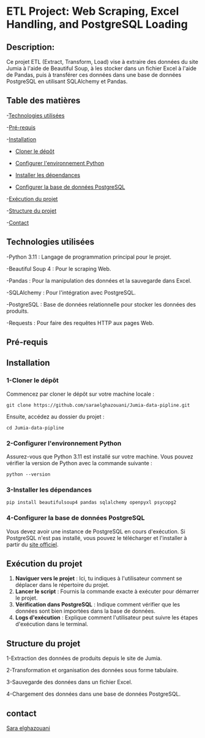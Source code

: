 # ETL Project: Web Scraping, Excel Handling, and PostgreSQL Loading


## Description:

Ce projet ETL (Extract, Transform, Load) vise à extraire des données du site Jumia à l'aide de Beautiful Soup, à les stocker dans un fichier Excel à l'aide de Pandas, puis à transférer ces données dans une base de données PostgreSQL en utilisant SQLAlchemy et Pandas.


## Table des matières

-[Technologies utilisées](#technologies-utilisées)

-[Pré-requis](#pré-requis)

-[Installation](#installation)

* [Cloner le dépôt](#1-cloner-le-dépôt)

* [Configurer l'environnement Python](#2-configurer-lenvironnement-python)

* [Installer les dépendances](#3-installer-les-dépendances)

* [Configurer la base de données PostgreSQL](#4-configurer-la-base-de-données-postgresql)

-[Exécution du projet](#exécution-du-projet)

-[Structure du projet](#structure-du-projet)

-[Contact](#contact)

## Technologies utilisées

-Python 3.11 : Langage de programmation principal pour le projet.

-Beautiful Soup 4 : Pour le scraping Web.

-Pandas : Pour la manipulation des données et la sauvegarde dans Excel.

-SQLAlchemy : Pour l'intégration avec PostgreSQL.

-PostgreSQL : Base de données relationnelle pour stocker les données des produits.

-Requests : Pour faire des requêtes HTTP aux pages Web.

## Pré-requis


## Installation 
### 1-Cloner le dépôt
Commencez par cloner le dépôt sur votre machine locale :
```
git clone https://github.com/saraelghazouani/Jumia-data-pipline.git
```
Ensuite, accédez au dossier du projet :
```
cd Jumia-data-pipline
```
### 2-Configurer l'environnement Python
Assurez-vous que Python 3.11 est installé sur votre machine. Vous pouvez vérifier la version de Python avec la commande suivante :
```
python --version
```
### 3-Installer les dépendances
```
pip install beautifulsoup4 pandas sqlalchemy openpyxl psycopg2
```
### 4-Configurer la base de données PostgreSQL
Vous devez avoir une instance de PostgreSQL en cours d'exécution. Si PostgreSQL n'est pas installé, vous pouvez le télécharger et l'installer à partir du [site officiel](https://www.postgresql.org/).

## Exécution du projet
1. **Naviguer vers le projet** : Ici, tu indiques à l'utilisateur comment se déplacer dans le répertoire du projet.
2. **Lancer le script** : Fournis la commande exacte à exécuter pour démarrer le projet.
3. **Vérification dans PostgreSQL** : Indique comment vérifier que les données sont bien importées dans la base de données.
4. **Logs d'exécution** : Explique comment l'utilisateur peut suivre les étapes d'exécution dans le terminal.

## Structure du projet
1-Extraction des données de produits depuis le site de Jumia.

2-Transformation et organisation des données sous forme tabulaire.

3-Sauvegarde des données dans un fichier Excel.

4-Chargement des données dans une base de données PostgreSQL.
## contact
[Sara elghazouani](https://www.linkedin.com/in/sara-el-ghazouani-378047268/?lipi=urn%3Ali%3Apage%3Ad_flagship3_feed%3BzhqlcgsPQZOomNE3aGUlbQ%3D%3D)





